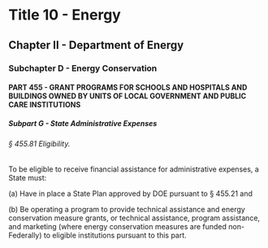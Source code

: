 
# Title 10 - Energy
## Chapter II - Department of Energy
### Subchapter D - Energy Conservation
#### PART 455 - GRANT PROGRAMS FOR SCHOOLS AND HOSPITALS AND BUILDINGS OWNED BY UNITS OF LOCAL GOVERNMENT AND PUBLIC CARE INSTITUTIONS
##### Subpart G - State Administrative Expenses
###### § 455.81 Eligibility.

To be eligible to receive financial assistance for administrative expenses, a State must:

(a) Have in place a State Plan approved by DOE pursuant to § 455.21 and

(b) Be operating a program to provide technical assistance and energy conservation measure grants, or technical assistance, program assistance, and marketing (where energy conservation measures are funded non-Federally) to eligible institutions pursuant to this part.
